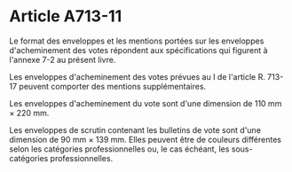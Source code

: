 # Article A713-11

Le format des enveloppes et les mentions portées sur les enveloppes d'acheminement des votes répondent aux spécifications qui figurent à l'annexe 7-2 au présent livre.

Les enveloppes d'acheminement des votes prévues au I de l'article R. 713-17 peuvent comporter des mentions supplémentaires.

Les enveloppes d'acheminement du vote sont d'une dimension de 110 mm × 220 mm.

Les enveloppes de scrutin contenant les bulletins de vote sont d'une dimension de 90 mm × 139 mm. Elles peuvent être de couleurs différentes selon les catégories professionnelles ou, le cas échéant, les sous-catégories professionnelles.
